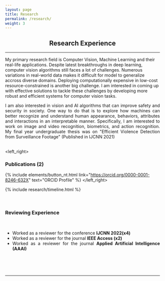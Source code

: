 ```yaml
---
layout: page
title: Research
permalink: /research/
weight: 3
---
```

<div align="center">
<h2><b>Research</b> Experience</h2>
</div>
<hr/>
<h7 style="text-align: justify;">My primary research field is Computer Vision, Machine Learning and their real-life applications. Despite latest breakthroughs in deep learning, computer vision algorithms still faces a lot of challenges. Numerous variations in real-world data makes it difficult for model to generalize accross diverse domains. Deploying computationally expensive in low-cost resource-constrained is another big challenge. I am interested in coming up with effective solutions to tackle these challenges by developing more robust and efficient systems for computer vision tasks.
  
I am also interested in vision and AI algorithms that can improve safety and security in society. One way to do that is to explore how machines can better recognize and understand human appearance, behaviors, attributes and interactions in an interpretable manner. Specifically, I am interested to work on image and video recognition, biometrics, and action recognition. My final year undergraduate thesis was on "Efficient Violence Detection from Surveillance Footage" (Published in IJCNN 2021)</h7>
<br/>
<br/>

<left_right>
<span><h3 align="left"><b>Publications (2)</b></h3></span>
<span>{% include elements/button_nt.html link="https://orcid.org/0000-0001-8246-632X" text="ORCID Profile" %}</span>
</left_right>
<div class="row">
{% include research/timeline.html %}
</div>

<br/>
<br/>

<h3 align="left"><b>Reviewing Experience</b></h3>
<br/>
<ul>
  <li>Worked as a reviewer for the conference <b>IJCNN 2022(x4)</b></li>
  <li>Worked as a reviewer for the journal <b>IEEE Access (x2)</b></li>
  <li>Worked as a reviewer for the journal <b>Applied Artificial Intelligence (AAAI)</b></li>
</ul>
<br/>

<br/>
<br/>

<hr/>
